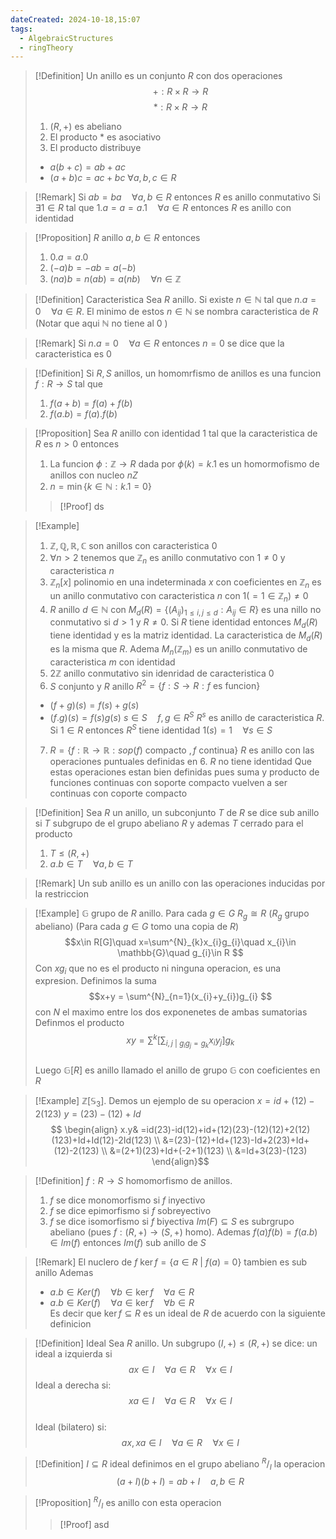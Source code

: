 ```yaml
---
dateCreated: 2024-10-18,15:07
tags:
  - AlgebraicStructures
  - ringTheory
---
```

>[!Definition]
>Un anillo es un conjunto $R$ con dos operaciones
>$$+ : R\times R\rightarrow R$$
>$$* : R\times R \rightarrow R$$
>1. $(R,+)$ es abeliano 
>2. El producto $*$ es asociativo
>3. El producto distribuye
>- $a(b+c)=ab+ac$
>- $(a+b)c=ac+bc$
>${} \forall a,b,c\in R$  
>  

>[!Remark]
>Si $ab=ba\quad\forall a,b\in R$ entonces $R$ es anillo conmutativo
>Si $\exists 1\in R$ tal que $1.a=a=a.1\quad\forall a\in R$ entonces $R$ es anillo con identidad
>

>[!Proposition]
>$R$ anillo $a,b\in R$ entonces
>1. $0.a=a.0$
>2. $(-a)b=-ab=a(-b)$
>3. $(na)b=n(ab)=a(nb)\quad\forall n\in \mathbb{Z}$

>[!Definition] Caracteristica
>Sea $R$ anillo. Si existe $n\in \mathbb{N}$ tal que $n.a=0\quad\forall a\in R$. El minimo de estos $n\in \mathbb{N}$ se nombra caracteristica de $R$ 
>(Notar que aqui $\mathbb{N}$ no tiene al $0$  ) 

>[!Remark]
>Si $n.a=0\quad\forall a\in R$ entonces $n=0$ se dice que la caracteristica es 0

>[!Definition]
>Si $R,S$ anillos, un homomrfismo de anillos es una funcion $f : R\rightarrow S$ tal que 
>1. ${} f(a+b)=f(a)+f(b) {}$
>2. $f(a.b)=f(a).f(b)$

>[!Proposition]
>Sea $R$ anillo con identidad $1$ tal que la caracteristica de $R$ es $n>0$ entonces 
>1. La funcion $\phi:\mathbb{Z}\rightarrow R$ dada por $\phi(k)=k.1$ es un homormofismo de anillos con nucleo $nZ$ 
>2. $n=\min\{ k\in \mathbb{N}:k.1=0 \}$ 
>>[!Proof]
>>ds

>[!Example]
>1. $\mathbb{Z},\mathbb{Q},\mathbb{R},\mathbb{C}$ son anillos con caracteristica 0
>2. $\forall n>2$ tenemos que $\mathbb{Z}_{n}$ es anillo conmutativo con $1\neq0$ y caracteristica $n$
>3. $\mathbb{Z}_{n}[x]$ polinomio en una indeterminada $x$ con coeficientes en $\mathbb{Z}_{n}$ es un anillo conmutativo con caracteristica $n$ con $1(=1\in \mathbb{Z}_{n})\neq0$
>4. $R$ anillo $d\in \mathbb{N}$ con $M_{d}(R)=\{ (A_{ij})_{1\leq i,j\leq d}:A_{ij}\in R \}$ es una nillo no conmutativo si $d>1$ y $R\neq0$. Si $R$ tiene identidad entonces $M_{d}(R)$ tiene identidad y es la matriz identidad.
>La caracteristica de $M_{d}(R)$ es la misma que $R$. Adema $M_{n}(\mathbb{Z}_{m})$ es un anillo conmutativo de caracteristica $m$ con identidad
>5. $2\mathbb{Z}$ anillo conmutativo sin idenridad de caracteristica 0
>6. $S$ conjunto y $R$ anillo $R^{2}=\{ f : S\rightarrow R :f \text{ es funcion}\}$  
>- $(f+g)(s)=f(s)+g(s)$ 
>- $(f.g)(s)=f(s)g(s)$
>$s\in S\quad f,g\in R^{S}$
>$R^{s}$ es anillo de caracteristica $R$. Si $1\in R$ entonces $R^{S}$ tiene identidad $1(s)=1\quad\forall s\in S$
>7. $R=\{ f : \mathbb{R}\rightarrow \mathbb{R}:sop(f) \text{ compacto },f\text{ continua}\}$ $R$ es anillo con las operaciones puntuales definidas en $6.$ $R$ no tiene identidad
>Que estas operaciones estan bien definidas pues suma y producto de funciones continuas con soporte compacto vuelven a ser continuas con coporte compacto

>[!Definition]
>Sea $R$ un anillo, un subconjunto $T$ de $R$ se dice sub anillo si $T$ subgrupo de el grupo abeliano $R$ y ademas $T$ cerrado para el producto
>1. $T\leq (R,+)$
>2. $a.b\in T\quad\forall a,b\in T$

>[!Remark]
>Un sub anillo es un anillo con las operaciones inducidas por la restriccion

>[!Example]
>$\mathbb{G}$ grupo de $R$ anillo. Para cada $g\in G$ $R_{g}\cong R$ ($R_{g}$ grupo abeliano) (Para cada $g\in G$ tomo una copia de $R$)
>$$x\in R[G]\quad x=\sum^{N}_{k}x_{i}g_{i}\quad x_{i}\in \mathbb{G}\quad g_{i}\in R  $$
Con $xg_{i}$ que no es el producto ni ninguna operacion, es una expresion.
>Definimos la suma $$x+y = \sum^{N}_{n=1}(x_{i}+y_{i})g_{i} $$ con $N$ el maximo entre los dos exponenetes de ambas sumatorias
>Definmos el producto $$xy=\sum^{k}\bigg[\sum_{i,j\  |\ g_{i} g_{j}= g_{k}} x_{i}y_{j}\bigg]g_{k}  $$   
>Luego $\mathbb{G}[R]$ es anillo llamado el anillo de grupo $\mathbb{G}$ con coeficientes en $R$      
>

>[!Example]
>$\mathbb{Z}[\mathbb{S}_{3}]$. Demos un ejemplo de su operacion
>$x=id + (12) -2(123)$ 
>$y=(23)-(12)+Id$
>$$
\begin{align} x.y& =id(23)-id(12)+id+(12)(23)-(12)(12)+2(12)(123)+Id+Id(12)-2Id(123) \\
&=(23)-(12)+Id+(123)-Id+2(23)+Id+(12)-2(123) \\
&=(2+1)(23)+Id+(-2+1)(123) \\
&=Id+3(23)-(123)
\end{align}$$

>[!Definition]
>$f : R\rightarrow S$ homomorfismo de anillos. 
>1. $f$ se dice monomorfismo si $f$ inyectivo    
>2. $f$ se dice epimorfismo si $f$ sobreyectivo
>3. $f$ se dice isomorfismo si $f$ biyectiva
>$Im(F)\subseteq S$ es subrgrupo abeliano (pues $f : (R,+)\rightarrow (S,+)$ homo). 
>Ademas $f(a)f(b)=f(a.b)\in Im(f)$ entonces $Im(f)$ sub anillo de $S$
>

>[!Remark]
>El nuclero de $f$ $\ker{f}=\{ a\in R\ |\ f(a)=0 \}$ tambien es sub anillo
>Ademas 
>- $a.b\in Ker(f)\quad \forall b\in\ker f\quad\forall a\in R$
>- $a.b\in Ker(f)\quad \forall a\in\ker f\quad\forall b\in R$  
>Es decir que $\ker f \subseteq R$ es un ideal de $R$ de acuerdo con la siguiente definicion

>[!Definition] Ideal
>Sea $R$ anillo. Un subgrupo $(I,+)\leq (R,+)$ se dice: 
>un ideal a izquierda si 
>$$ax\in I\quad\forall a\in R\quad\forall x\in I$$
>Ideal a derecha si:
>$$xa\in I\quad\forall a\in R\quad\forall x\in I$$        
>Ideal (bilatero) si:
>$$ax,xa\in I\quad\forall a\in R\quad\forall x\in I$$        
>

>[!Definition]
>$I\subseteq R$ ideal definimos en el grupo abeliano $^{R}/_I$ la operacion 
>$$(a+I)(b+I)=ab+I\quad a,b\in R$$

>[!Proposition]
>$^{R}/_{I}$ es anillo con esta operacion
>>[!Proof]
>>asd
>
